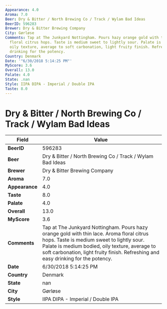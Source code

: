 ```yaml
---
Appearance: 4.0
Aroma: 7.0
Beer: Dry & Bitter / North Brewing Co / Track / Wylam Bad Ideas
BeerID: 596283
Brewer: Dry & Bitter Brewing Company
City: Gørløse
Comments: Tap at The Junkyard Nottingham. Pours hazy orange gold with thin lace. Aroma
  floral citrus hops. Taste is medium sweet to lightly sour. Palate is medium bodied,
  oily texture, average to soft carbonation, light fruity finish. Refreshing and easy
  drinking for the potency.
Country: Denmark
Date: '"6/30/2018 5:14:25 PM"'
MyScore: 3.6
Overall: 13.0
Palate: 4.0
State: .nan
Style: IIPA DIPA - Imperial / Double IPA
Taste: 8.0
---
```


# Dry & Bitter / North Brewing Co / Track / Wylam Bad Ideas

| Field         | Value |
|---------------|-------|
| **BeerID** | 596283 |
| **Beer** | Dry & Bitter / North Brewing Co / Track / Wylam Bad Ideas |
| **Brewer** | Dry & Bitter Brewing Company |
| **Aroma** | 7.0 |
| **Appearance** | 4.0 |
| **Taste** | 8.0 |
| **Palate** | 4.0 |
| **Overall** | 13.0 |
| **MyScore** | 3.6 |
| **Comments** | Tap at The Junkyard Nottingham. Pours hazy orange gold with thin lace. Aroma floral citrus hops. Taste is medium sweet to lightly sour. Palate is medium bodied, oily texture, average to soft carbonation, light fruity finish. Refreshing and easy drinking for the potency. |
| **Date** | 6/30/2018 5:14:25 PM |
| **Country** | Denmark |
| **State** | nan |
| **City** | Gørløse |
| **Style** | IIPA DIPA - Imperial / Double IPA |
